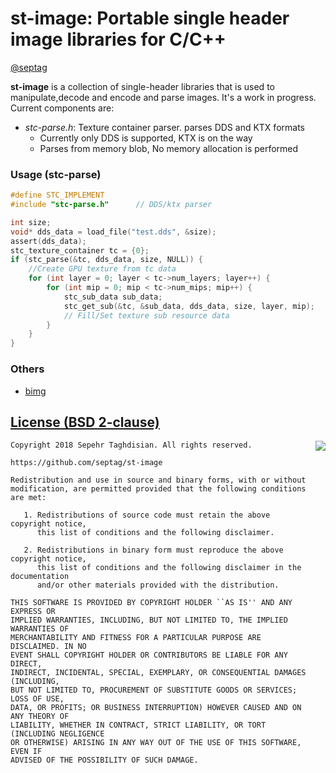 # st-image: Portable single header image libraries for C/C++
[@septag](https://twitter.com/septagh)

**st-image** is a collection of single-header libraries that is used to manipulate,decode and encode and parse images. It's a work in progress. Current components are:

- _stc-parse.h_: Texture container parser. parses DDS and KTX formats
    - Currently only DDS is supported, KTX is on the way
    - Parses from memory blob, No memory allocation is performed

### Usage (stc-parse)
```c
#define STC_IMPLEMENT
#include "stc-parse.h"      // DDS/ktx parser

int size;
void* dds_data = load_file("test.dds", &size);
assert(dds_data);
stc_texture_container tc = {0};
if (stc_parse(&tc, dds_data, size, NULL)) {
    //Create GPU texture from tc data
    for (int layer = 0; layer < tc->num_layers; layer++) {
        for (int mip = 0; mip < tc->num_mips; mip++) {
            stc_sub_data sub_data;
            stc_get_sub(&tc, &sub_data, dds_data, size, layer, mip);
            // Fill/Set texture sub resource data
        }
    }
}
```
  
### Others

- [bimg](https://github.com/bkaradzic/bimg)
  
[License (BSD 2-clause)](https://github.com/septag/st-image/blob/master/LICENSE)
--------------------------------------------------------------------------

<a href="http://opensource.org/licenses/BSD-2-Clause" target="_blank">
<img align="right" src="http://opensource.org/trademarks/opensource/OSI-Approved-License-100x137.png">
</a>

	Copyright 2018 Sepehr Taghdisian. All rights reserved.
	
	https://github.com/septag/st-image
	
	Redistribution and use in source and binary forms, with or without
	modification, are permitted provided that the following conditions are met:
	
	   1. Redistributions of source code must retain the above copyright notice,
	      this list of conditions and the following disclaimer.
	
	   2. Redistributions in binary form must reproduce the above copyright notice,
	      this list of conditions and the following disclaimer in the documentation
	      and/or other materials provided with the distribution.
	
	THIS SOFTWARE IS PROVIDED BY COPYRIGHT HOLDER ``AS IS'' AND ANY EXPRESS OR
	IMPLIED WARRANTIES, INCLUDING, BUT NOT LIMITED TO, THE IMPLIED WARRANTIES OF
	MERCHANTABILITY AND FITNESS FOR A PARTICULAR PURPOSE ARE DISCLAIMED. IN NO
	EVENT SHALL COPYRIGHT HOLDER OR CONTRIBUTORS BE LIABLE FOR ANY DIRECT,
	INDIRECT, INCIDENTAL, SPECIAL, EXEMPLARY, OR CONSEQUENTIAL DAMAGES (INCLUDING,
	BUT NOT LIMITED TO, PROCUREMENT OF SUBSTITUTE GOODS OR SERVICES; LOSS OF USE,
	DATA, OR PROFITS; OR BUSINESS INTERRUPTION) HOWEVER CAUSED AND ON ANY THEORY OF
	LIABILITY, WHETHER IN CONTRACT, STRICT LIABILITY, OR TORT (INCLUDING NEGLIGENCE
	OR OTHERWISE) ARISING IN ANY WAY OUT OF THE USE OF THIS SOFTWARE, EVEN IF
	ADVISED OF THE POSSIBILITY OF SUCH DAMAGE.

